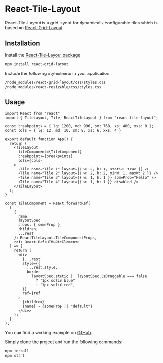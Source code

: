 # React-Tile-Layout

React-Tile-Layout is a grid layout for dynamically configurable tiles which is based on [React-Grid-Layout](https://npmjs.com/package/react-grid-layout)

## Installation

Install the [React-Tile-Layout package](https://npmjs.com/package/react-tile-layout):

```sh
npm install react-grid-layout
```

Include the following stylesheets in your application:

```txt
/node_modules/react-grid-layout/css/styles.css
/node_modules/react-resizable/css/styles.css
```

## Usage

```tsx
import React from "react";
import { TileLayout, Tile, ReactTileLayout } from "react-tile-layout";

const breakpoints = { lg: 1200, md: 996, sm: 768, xs: 480, xxs: 0 };
const cols = { lg: 12, md: 10, sm: 8, xs: 6, xxs: 4 };

export default function App() {
  return (
    <TileLayout
      tileComponent={TileComponent}
      breakpoints={breakpoints}
      cols={cols}
    >
      <Tile name="Tile 1" layout={{ w: 2, h: 1, static: true }} />
      <Tile name="Tile 2" layout={{ w: 2, h: 2, minW: 1, maxW: 2 }} />
      <Tile name="Tile 3" layout={{ w: 1, h: 1 }} someProp="Hello" />
      <Tile name="Tile 4" layout={{ w: 1, h: 1 }} disabled />
    </TileLayout>
  );
}

const TileComponent = React.forwardRef(
  (
    {
      name,
      layoutSpec,
      props: { someProp },
      children,
      ...rest
    }: ReactTileLayout.TileComponentProps,
    ref: React.Ref<HTMLDivElement>
  ) => {
    return (
      <div
        {...rest}
        style={{
          ...rest.style,
          border:
            layoutSpec.static || layoutSpec.isDraggable === false
              ? "1px solid blue"
              : "1px solid red",
        }}
        ref={ref}
      >
        {children}
        {name} - {someProp || "default"}
      </div>
    );
  }
);
```

You can find a working example on [GitHub](https://github.com/hatsuo/react-tile-layout/blob/master/src/App.tsx).

Simply clone the project and run the following commands:

```sh
npm install
npm start
```

